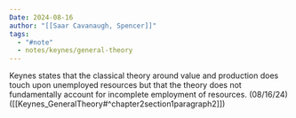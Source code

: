 ```yaml
---
Date: 2024-08-16
author: "[[Saar Cavanaugh, Spencer]]"
tags:
  - "#note"
  - notes/keynes/general-theory
---
```

Keynes states that the classical theory around value and production does touch upon unemployed resources but that the theory does not fundamentally account for incomplete employment of resources. (08/16/24) ([[Keynes_GeneralTheory#^chapter2section1paragraph2]])